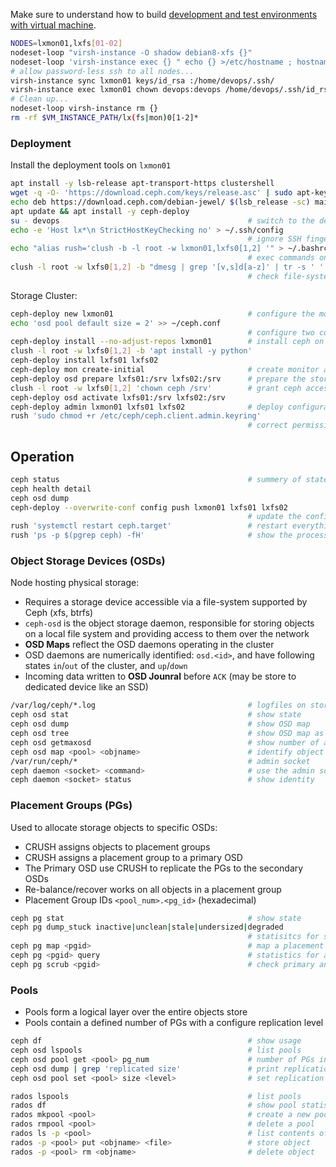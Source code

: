 
Make sure to understand how to build [development and test environments with virtual machine](../libvirt.md).

```bash
NODES=lxmon01,lxfs[01-02]
nodeset-loop "virsh-instance -O shadow debian8-xfs {}"
nodeset-loop 'virsh-instance exec {} " echo {} >/etc/hostname ; hostname {} ; hostname -f"'
# allow password-less ssh to all nodes...
virsh-instance sync lxmon01 keys/id_rsa :/home/devops/.ssh/
virsh-instance exec lxmon01 chown devops:devops /home/devops/.ssh/id_rsa
# Clean up...
nodeset-loop virsh-instance rm {}
rm -rf $VM_INSTANCE_PATH/lx(fs|mon)0[1-2]*
```

### Deployment

Install the deployment tools on `lxmon01`

```bash
apt install -y lsb-release apt-transport-https clustershell
wget -q -O- 'https://download.ceph.com/keys/release.asc' | sudo apt-key add -
echo deb https://download.ceph.com/debian-jewel/ $(lsb_release -sc) main | sudo tee /etc/apt/sources.list.d/ceph.list
apt update && apt install -y ceph-deploy
su - devops                                          # switch to the deployment user
echo -e 'Host lx*\n StrictHostKeyChecking no' > ~/.ssh/config
                                                     # ignore SSH fingerprints
echo "alias rush='clush -b -l root -w lxmon01,lxfs0[1,2] '" > ~/.bashrc && source ~/.bashrc
                                                     # exec commands on all nodes
clush -l root -w lxfs0[1,2] -b "dmesg | grep '[v,s]d[a-z]' | tr -s ' ' | cut -d' ' -f3-"
                                                     # check file-systems on OSDs
```

Storage Cluster:

```bash
ceph-deploy new lxmon01                              # configure the monitoring node
echo 'osd pool default size = 2' >> ~/ceph.conf
                                                     # configure two copies of each object
ceph-deploy install --no-adjust-repos lxmon01        # install ceph on all nodes
clush -l root -w lxfs0[1,2] -b 'apt install -y python'
ceph-deploy install lxfs01 lxfs02
ceph-deploy mon create-initial                       # create monitor and gather keys 
ceph-deploy osd prepare lxfs01:/srv lxfs02:/srv      # prepare the storage
clush -l root -w lxfs0[1,2] 'chown ceph /srv'        # grant ceph access to the storage
ceph-deploy osd activate lxfs01:/srv lxfs02:/srv 
ceph-deploy admin lxmon01 lxfs01 lxfs02              # deploy configuration on all nodes
rush 'sudo chmod +r /etc/ceph/ceph.client.admin.keyring'
                                                     # correct permissions for the admin key
```

## Operation

```bash
ceph status                                          # summery of state
ceph health detail
ceph osd dump
ceph-deploy --overwrite-conf config push lxmon01 lxfs01 lxfs02
                                                     # update the configuration after changes
rush 'systemctl restart ceph.target'                 # restart everything
rush 'ps -p $(pgrep ceph) -fH'                       # show the processes
```

### Object Storage Devices (OSDs)

Node hosting physical storage:

* Requires a storage device accessible via a file-system supported by Ceph (xfs, btrfs)
* `ceph-osd` is the object storage daemon, responsible for storing objects on a local file system and providing access to them over the network
* **OSD Maps** reflect the OSD daemons operating in the cluster
* OSD daemons are numerically identified: `osd.<id>`, and have following states `in`/`out` of the cluster, and `up`/`down`
* Incoming data written to **OSD Jounral** before `ACK` (may be store to  dedicated device like an SSD)

```bash
/var/log/ceph/*.log                                  # logfiles on storage servers    
ceph osd stat                                        # show state 
ceph osd dump                                        # show OSD map
ceph osd tree                                        # show OSD map as tree
ceph osd getmaxosd                                   # show number of available OSDs
ceph osd map <pool> <objname>                        # identify object location
/var/run/ceph/*                                      # admin socket
ceph daemon <socket> <command>                       # use the admin socket
ceph daemon <socket> status                          # show identity
```

### Placement Groups (PGs)

Used to allocate storage objects to specific OSDs:

* CRUSH assigns objects to placement groups
* CRUSH assigns a placement group to a primary OSD
* The Primary OSD use CRUSH to replicate the PGs to the secondary OSDs
* Re-balance/recover works on all objects in a placement group
* Placement Group IDs `<pool_num>.<pg_id>` (hexadecimal)

```bash
ceph pg stat                                         # show state
ceph pg dump_stuck inactive|unclean|stale|undersized|degraded
                                                     # statisitcs for stuck PGs
ceph pg map <pgid>                                   # map a placement group
ceph pg <pgid> query                                 # statistics for a particular placement group
ceph pg scrub <pgid>                                 # check primary and replicas
```

### Pools

* Pools form a logical layer over the entire objects store
* Pools contain a defined number of PGs with a configure replication level

```bash
ceph df                                              # show usage
ceph osd lspools                                     # list pools
ceph osd pool get <pool> pg_num                      # number of PGs in pool
ceph osd dump | grep 'replicated size'               # print replication level
ceph osd pool set <pool> size <level>                # set replication level
```

```bash
rados lspools                                        # list pools
rados df                                             # show pool statistics
rados mkpool <pool>                                  # create a new pool     
rados rmpool <pool>                                  # delete a pool
rados ls -p <pool>                                   # list contents of pool
rados -p <pool> put <objname> <file>                 # store object
rados -p <pool> rm <objname>                         # delete object
```


